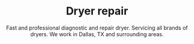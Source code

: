 ---
layout: index
keyword: Dryer repair
title: Dryer repair
subtitle: "Fast and professional diagnostic and repair dryer. Servicing all brands of dryers. We work in Dallas, TX and surrounding areas."
---